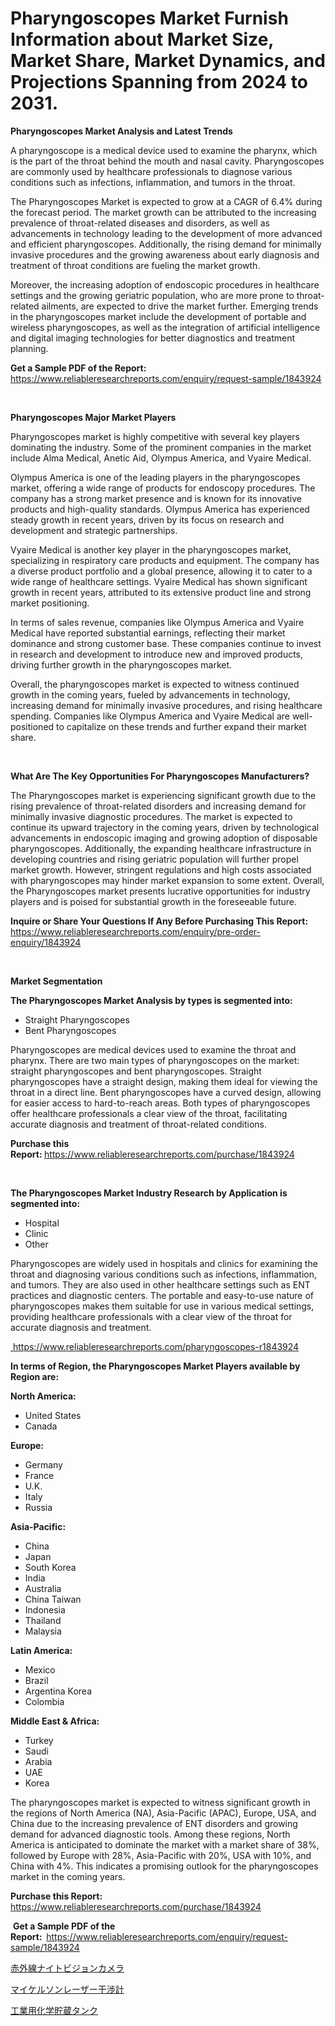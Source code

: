 <p><h1>Pharyngoscopes Market Furnish Information about Market Size, Market Share, Market Dynamics, and Projections Spanning from 2024 to 2031.</h1></p><p><strong>Pharyngoscopes Market Analysis and Latest Trends</strong></p>
<p><p>A pharyngoscope is a medical device used to examine the pharynx, which is the part of the throat behind the mouth and nasal cavity. Pharyngoscopes are commonly used by healthcare professionals to diagnose various conditions such as infections, inflammation, and tumors in the throat.</p><p>The Pharyngoscopes Market is expected to grow at a CAGR of 6.4% during the forecast period. The market growth can be attributed to the increasing prevalence of throat-related diseases and disorders, as well as advancements in technology leading to the development of more advanced and efficient pharyngoscopes. Additionally, the rising demand for minimally invasive procedures and the growing awareness about early diagnosis and treatment of throat conditions are fueling the market growth.</p><p>Moreover, the increasing adoption of endoscopic procedures in healthcare settings and the growing geriatric population, who are more prone to throat-related ailments, are expected to drive the market further. Emerging trends in the pharyngoscopes market include the development of portable and wireless pharyngoscopes, as well as the integration of artificial intelligence and digital imaging technologies for better diagnostics and treatment planning.</p></p>
<p><strong>Get a Sample PDF of the Report:&nbsp;</strong> <a href="https://www.reliableresearchreports.com/enquiry/request-sample/1843924">https://www.reliableresearchreports.com/enquiry/request-sample/1843924</a></p>
<p>&nbsp;</p>
<p><strong>Pharyngoscopes Major Market Players</strong></p>
<p><p>Pharyngoscopes market is highly competitive with several key players dominating the industry. Some of the prominent companies in the market include Alma Medical, Anetic Aid, Olympus America, and Vyaire Medical.</p><p>Olympus America is one of the leading players in the pharyngoscopes market, offering a wide range of products for endoscopy procedures. The company has a strong market presence and is known for its innovative products and high-quality standards. Olympus America has experienced steady growth in recent years, driven by its focus on research and development and strategic partnerships.</p><p>Vyaire Medical is another key player in the pharyngoscopes market, specializing in respiratory care products and equipment. The company has a diverse product portfolio and a global presence, allowing it to cater to a wide range of healthcare settings. Vyaire Medical has shown significant growth in recent years, attributed to its extensive product line and strong market positioning.</p><p>In terms of sales revenue, companies like Olympus America and Vyaire Medical have reported substantial earnings, reflecting their market dominance and strong customer base. These companies continue to invest in research and development to introduce new and improved products, driving further growth in the pharyngoscopes market.</p><p>Overall, the pharyngoscopes market is expected to witness continued growth in the coming years, fueled by advancements in technology, increasing demand for minimally invasive procedures, and rising healthcare spending. Companies like Olympus America and Vyaire Medical are well-positioned to capitalize on these trends and further expand their market share.</p></p>
<p>&nbsp;</p>
<p><strong>What Are The Key Opportunities For Pharyngoscopes Manufacturers?</strong></p>
<p><p>The Pharyngoscopes market is experiencing significant growth due to the rising prevalence of throat-related disorders and increasing demand for minimally invasive diagnostic procedures. The market is expected to continue its upward trajectory in the coming years, driven by technological advancements in endoscopic imaging and growing adoption of disposable pharyngoscopes. Additionally, the expanding healthcare infrastructure in developing countries and rising geriatric population will further propel market growth. However, stringent regulations and high costs associated with pharyngoscopes may hinder market expansion to some extent. Overall, the Pharyngoscopes market presents lucrative opportunities for industry players and is poised for substantial growth in the foreseeable future.</p></p>
<p><strong>Inquire or Share Your Questions If Any Before Purchasing This Report:</strong> <a href="https://www.reliableresearchreports.com/enquiry/pre-order-enquiry/1843924">https://www.reliableresearchreports.com/enquiry/pre-order-enquiry/1843924</a></p>
<p>&nbsp;</p>
<p><strong>Market Segmentation</strong></p>
<p><strong>The Pharyngoscopes Market Analysis by types is segmented into:</strong></p>
<p><ul><li>Straight Pharyngoscopes</li><li>Bent Pharyngoscopes</li></ul></p>
<p><p>Pharyngoscopes are medical devices used to examine the throat and pharynx. There are two main types of pharyngoscopes on the market: straight pharyngoscopes and bent pharyngoscopes. Straight pharyngoscopes have a straight design, making them ideal for viewing the throat in a direct line. Bent pharyngoscopes have a curved design, allowing for easier access to hard-to-reach areas. Both types of pharyngoscopes offer healthcare professionals a clear view of the throat, facilitating accurate diagnosis and treatment of throat-related conditions.</p></p>
<p><strong>Purchase this Report:&nbsp;</strong><a href="https://www.reliableresearchreports.com/purchase/1843924">https://www.reliableresearchreports.com/purchase/1843924</a></p>
<p>&nbsp;</p>
<p><strong>The Pharyngoscopes Market Industry Research by Application is segmented into:</strong></p>
<p><ul><li>Hospital</li><li>Clinic</li><li>Other</li></ul></p>
<p><p>Pharyngoscopes are widely used in hospitals and clinics for examining the throat and diagnosing various conditions such as infections, inflammation, and tumors. They are also used in other healthcare settings such as ENT practices and diagnostic centers. The portable and easy-to-use nature of pharyngoscopes makes them suitable for use in various medical settings, providing healthcare professionals with a clear view of the throat for accurate diagnosis and treatment.</p></p>
<p><a href="https://www.reliableresearchreports.com/pharyngoscopes-r1843924">&nbsp;https://www.reliableresearchreports.com/pharyngoscopes-r1843924</a></p>
<p><strong>In terms of Region, the Pharyngoscopes Market Players available by Region are:</strong></p>
<p>
    <p> <strong> North America: </strong>
        <ul>
            <li>United States</li>
            <li>Canada</li>
        </ul>
        </p> 
    <p> <strong> Europe: </strong>
        <ul>
            <li>Germany</li>
            <li>France</li>
            <li>U.K.</li>
            <li>Italy</li>
            <li>Russia</li>
        </ul>
        </p> 
    <p> <strong> Asia-Pacific: </strong>
        <ul>
            <li>China</li>
            <li>Japan</li>
            <li>South Korea</li>
            <li>India</li>
            <li>Australia</li>
            <li>China Taiwan</li>
            <li>Indonesia</li>
            <li>Thailand</li>
            <li>Malaysia</li>
        </ul>
        </p> 
    <p> <strong> Latin America: </strong>
        <ul>
            <li>Mexico</li>
            <li>Brazil</li>
            <li>Argentina Korea</li>
            <li>Colombia</li>
        </ul>
        </p> 
    <p> <strong> Middle East & Africa: </strong>
        <ul>
            <li>Turkey</li>
            <li>Saudi</li>
            <li>Arabia</li>
            <li>UAE</li>
            <li>Korea</li>
        </ul>
    </p>
    </p>
<p><p>The pharyngoscopes market is expected to witness significant growth in the regions of North America (NA), Asia-Pacific (APAC), Europe, USA, and China due to the increasing prevalence of ENT disorders and growing demand for advanced diagnostic tools. Among these regions, North America is anticipated to dominate the market with a market share of 38%, followed by Europe with 28%, Asia-Pacific with 20%, USA with 10%, and China with 4%. This indicates a promising outlook for the pharyngoscopes market in the coming years.</p></p>
<p><strong>Purchase this Report: </strong><a href="https://www.reliableresearchreports.com/purchase/1843924">https://www.reliableresearchreports.com/purchase/1843924</a></p>
<p>&nbsp;<strong>Get a Sample PDF of the Report:&nbsp;&nbsp;</strong><a href="https://www.reliableresearchreports.com/enquiry/request-sample/1843924">https://www.reliableresearchreports.com/enquiry/request-sample/1843924</a></p>
<p><strong></strong></p>
<p><p><a href="https://github.com/CloydAbbott2023/Market-Research-Report-List-1/blob/main/891937248916.md">赤外線ナイトビジョンカメラ</a></p><p><a href="https://github.com/Fatimaklein1/Market-Research-Report-List-1/blob/main/475901048917.md">マイケルソンレーザー干渉計</a></p><p><a href="https://github.com/AaronVargas43/Market-Research-Report-List-1/blob/main/299256248915.md">工業用化学貯蔵タンク</a></p></p>